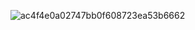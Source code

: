 ![ac4f4e0a02747bb0f608723ea53b6662](https://github.com/user-attachments/assets/c6d98ffd-d29b-43c8-8625-c6b0ec0146a3)

